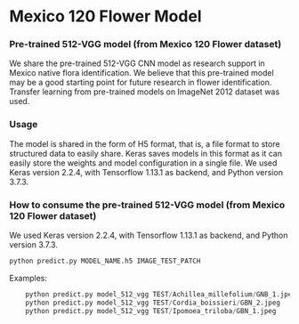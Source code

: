 # Mexico 120 Flower Model
### Pre-trained 512-VGG model (from Mexico 120 Flower dataset)

We share the pre-trained 512-VGG CNN model as research support in Mexico native flora identification. We believe that this pre-trained model may be a good starting point for future research in flower identification. Transfer learning from pre-trained models on ImageNet 2012 dataset was used.

### Usage

The model is shared in the form of H5 format, that is, a file format to store structured data to easily share. Keras saves models in this format as it can easily store the weights and model configuration in a single file. We used Keras version 2.2.4, with Tensorflow 1.13.1 as backend, and Python version 3.7.3.

### How to consume the pre-trained 512-VGG model (from Mexico 120 Flower dataset)

We used Keras version 2.2.4, with Tensorflow 1.13.1 as backend, and Python version 3.7.3.


```python
python predict.py MODEL_NAME.h5 IMAGE_TEST_PATCH
```

Examples:
```python
	python predict.py model_512_vgg TEST/Achillea_millefolium/GNB_1.jpeg
	python predict.py model_512_vgg TEST/Cordia_boissieri/GBN_2.jpeg
	python predict.py model_512_vgg TEST/Ipomoea_triloba/GBN_1.jpeg
```
